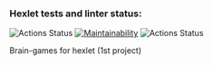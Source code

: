 ### Hexlet tests and linter status:
![Actions Status](https://github.com/Xezed/python-project-lvl1/workflows/hexlet-check/badge.svg)
[![Maintainability](https://api.codeclimate.com/v1/badges/060a47dde7e2306a9b30/maintainability)](https://codeclimate.com/github/Xezed/python-project-lvl1/maintainability)
![Actions Status](https://github.com/Xezed/python-project-lvl1/workflows/Linter/badge.svg)


Brain-games for hexlet (1st project)
